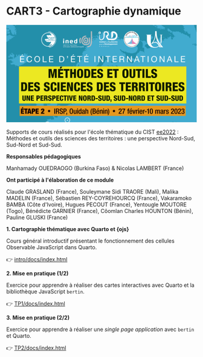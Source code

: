 # CART3 - Cartographie dynamique

![](img/banner.png)

Supports de cours réalisés pour l'école thématique du CIST [ee2022](https://cist.cnrs.fr/formations/ee2022-methodes-et-outils-des-sciences-des-territoires-une-perspective-nord-sud/) : Méthodes et outils des sciences des territoires : une perspective Nord-Sud, Sud-Nord et Sud-Sud. 

**Responsables pédagogiques**

Manhamady OUEDRAOGO (Burkina Faso) & Nicolas LAMBERT (France)

**Ont participé à l'élaboration de ce module**

Claude GRASLAND (France), Souleymane Sidi TRAORE (Mali), Malika MADELIN (France), Sébastien REY-COYREHOURCQ (France), Vakaramoko BAMBA (Côte d'Ivoire), Hugues PECOUT (France), Yentougle MOUTORE (Togo), Bénédicte GARNIER (France), Côomlan Charles HOUNTON (Bénin), Pauline GLUSKI (France)

**1. Cartographie thématique avec Quarto et {ojs}**

Cours général introductif présentant le fonctionnement des cellules Observable JavaScript dans Quarto.

👉 [intro/docs/index.html](https://ee-cist.github.io/CART3_cartodyn/intro/docs/index.html)

**2. Mise en pratique (1/2)**

Exercice pour apprendre à réaliser des cartes interactives avec Quarto et la bibliothèque JavaScript `bertin`. 

👉 [TP1/docs/index.html](https://ee-cist.github.io/CART3_cartodyn/TP1/docs/index.html)

**3. Mise en pratique (2/2)**

Exercice pour apprendre à réaliser une *single page application* avec `bertin` et Quarto.

👉 [TP2/docs/index.html](https://ee-cist.github.io/CART3_cartodyn/TP2/docs/index.html)